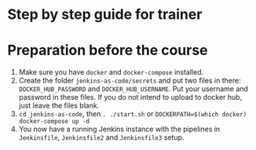 # Step by step guide for trainer

# Preparation before the course
1. Make sure you have `docker` and `docker-compose` installed.
1. Create the folder `jenkins-as-code/secrets` and put two files in there: `DOCKER_HUB_PASSWORD` and `DOCKER_HUB_USERNAME`. Put your username and password in these files. If you do not intend to upload to docker hub, just leave the files blank.
1. `cd jenkins-as-code`, then `. ./start.sh` or `DOCKERPATH=$(which docker) docker-compose up -d`
1. You now have a running Jenkins instance with the pipelines in `Jenkinsfile`, `Jenkinsfile2` and `Jenkinsfile3` setup.
